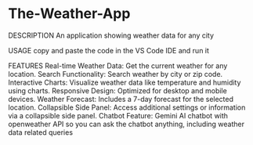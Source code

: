 # The-Weather-App
DESCRIPTION 
An application showing weather data for any city

USAGE
copy and paste the code in the VS Code IDE and run it

FEATURES
Real-time Weather Data: Get the current weather for any location.
Search Functionality: Search weather by city or zip code.
Interactive Charts: Visualize weather data like temperature and humidity using charts.
Responsive Design: Optimized for desktop and mobile devices.
Weather Forecast: Includes a 7-day forecast for the selected location.
Collapsible Side Panel: Access additional settings or information via a collapsible side panel.
Chatbot Feature: Gemini AI chatbot with openweather API so you can ask the chatbot anything, including weather data related queries

